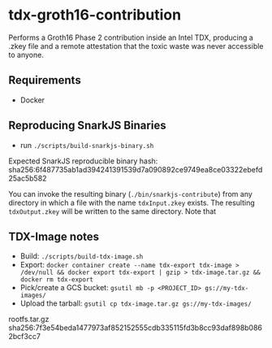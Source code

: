 # tdx-groth16-contribution
Performs a Groth16 Phase 2 contribution inside an Intel TDX, producing a .zkey file and a remote attestation that the toxic waste was never accessible to anyone.

## Requirements
- Docker

## Reproducing SnarkJS Binaries
- run `./scripts/build-snarkjs-binary.sh`

Expected SnarkJS reproducible binary hash: sha256:6f487735ab1ad394241391539d7a090892ce9749ea8ce03322ebefd25ac5b582

You can invoke the resulting binary (`./bin/snarkjs-contribute`) from any directory in which a file with the name `tdxInput.zkey` exists. The resulting `tdxOutput.zkey` will be written to the same directory. Note that

## TDX-Image notes
- Build: `./scripts/build-tdx-image.sh`
- Export: `docker container create --name tdx-export tdx-image > /dev/null && docker export tdx-export | gzip > tdx-image.tar.gz && docker rm tdx-export`
- Pick/create a GCS bucket: `gsutil mb -p <PROJECT_ID> gs://my-tdx-images/`
- Upload the tarball: `gsutil cp tdx-image.tar.gz gs://my-tdx-images/`

rootfs.tar.gz
sha256:7f3e54beda1477973af852152555cdb335115fd3b8cc93daf898b0862bcf3cc7